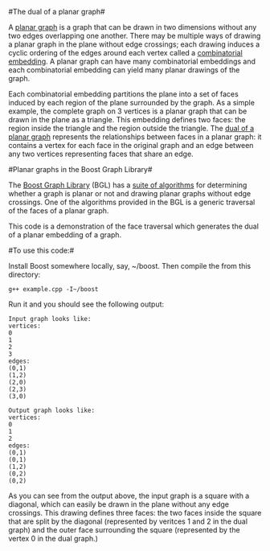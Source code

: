 #The dual of a planar graph#

A [planar graph](http://en.wikipedia.org/wiki/Planar_graph) is a graph that can be drawn in
two dimensions without any two edges overlapping one another. There may be multiple ways of
drawing a planar graph in the plane without edge crossings; each drawing induces a cyclic
ordering of the edges around each vertex called a 
[combinatorial embedding](http://en.wikipedia.org/wiki/Graph_embedding#Combinatorial_embedding).
A planar graph can have many combinatorial embeddings and each combinatorial embedding can
yield many planar drawings of the graph.

Each combinatorial embedding partitions the plane into a set of faces induced by each region of
the plane surrounded by the graph. As a simple example, the complete graph on 3 vertices is a
planar graph that can be drawn in the plane as a triangle. This embedding defines two faces: the
region inside the triangle and the region outside the triangle. The 
[dual of a planar graph](http://en.wikipedia.org/wiki/Dual_graph) represents the relationships
between faces in a planar graph: it contains a vertex for each face in the original graph and
an edge between any two vertices representing faces that share an edge.

#Planar graphs in the Boost Graph Library#

The [Boost Graph Library](http://www.boost.org/doc/libs/release/libs/graph/doc/index.html) (BGL) 
has a [suite of algorithms](http://www.boost.org/doc/libs/release/libs/graph/doc/planar_graphs.html)
 for determining whether a graph is planar or not and drawing planar 
graphs without edge crossings. One of the algorithms provided in the BGL is a generic traversal
of the faces of a planar graph. 

This code is a demonstration of the face traversal which generates the dual of a planar 
embedding of a graph.

#To use this code:#

Install Boost somewhere locally, say, ~/boost. Then compile the from this directory:

    g++ example.cpp -I~/boost

Run it and you should see the following output:

    Input graph looks like:
    vertices: 
    0
    1
    2
    3
    edges: 
    (0,1)
    (1,2)
    (2,0)
    (2,3)
    (3,0)
    
    Output graph looks like:
    vertices: 
    0
    1
    2
    edges: 
    (0,1)
    (0,1)
    (1,2)
    (0,2)
    (0,2)


As you can see from the output above, the input graph is a square with a diagonal, which
can easily be drawn in the plane without any edge crossings. This drawing defines three
faces: the two faces inside the square that are split by the diagonal (represented by
veritces 1 and 2 in the dual graph) and the outer face surrounding the square (represented
by the vertex 0 in the dual graph.)